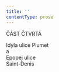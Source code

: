 ```yaml
---
title: ''
contentType: prose
---
```


ČÁST ČTVRTÁ  
  
Idyla ulice Plumet  
a  
Epopej ulice  
Saint-Denis
